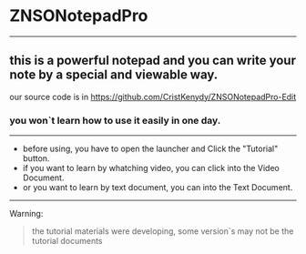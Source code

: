# ZNSONotepadPro
---
## this is a powerful notepad and you can write your note by a special and viewable way.

our source code is in https://github.com/CristKenydy/ZNSONotepadPro-Edit

### you won`t learn how to use it easily in one day.
---
* before using, you have to open the launcher and Click the "Tutorial" button.
* if you want to learn by whatching video, you can click into the Video Document.
* or you want to learn by text document, you can into the Text Document.
---
Warning:
> the tutorial materials were developing, some version`s may not be the tutorial documents
